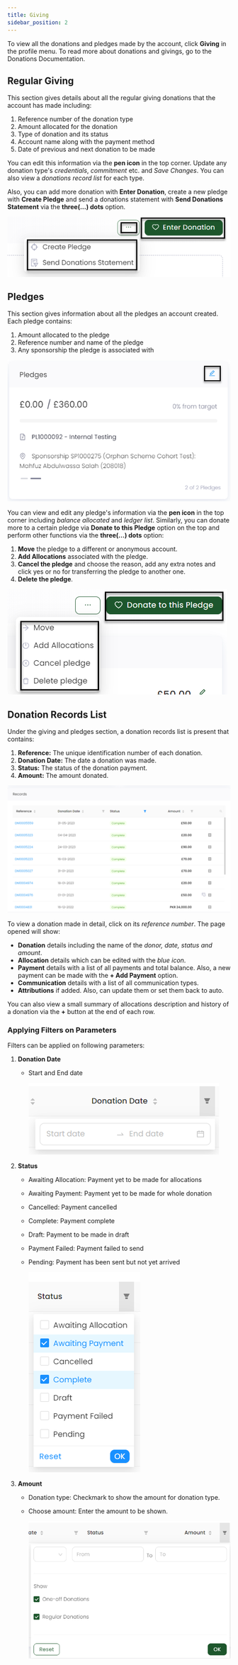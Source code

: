 ```yaml
---
title: Giving
sidebar_position: 2
---
```


To view all the donations and pledges made by the account, click **Giving** in the profile menu. To read more about donations and givings, go to the Donations Documentation.

## Regular Giving 

This section gives details about all the regular giving donations that the account has made including:

1. Reference number of the donation type
2. Amount allocated for the donation 
3. Type of donation and its status
4. Account name along with the payment method
5. Date of previous and next donation to be made

You can edit this information via the **pen icon** in the top corner. Update any donation type's *credentials*, *commitment* etc. and *Save Changes*. You can also view a *donations record list* for each type. 

Also, you can add more donation with **Enter Donation**, create a new pledge with **Create Pledge** and send a donations statement with **Send Donations Statement** via the **three(...) dots** option.

![Three Dots Giving](./three-dots-giving.png)

## Pledges

This section gives information about all the pledges an account created. Each pledge contains:

1. Amount allocated to the pledge
2. Reference number and name of the pledge 
3. Any sponsorship the pledge is associated with

![Pledge Information](./pledge-info.png)

You can view and edit any pledge's information via the **pen icon** in the top corner including *balance allocated* and *ledger list*. Similarly, you can donate more to a certain pledge via **Donate to this Pledge** option on the top and perform other functions via the **three(...) dots** option:

1. **Move** the pledge to a different or anonymous account.
2. **Add Allocations** associated with the pledge.
3. **Cancel the pledge** and choose the reason, add any extra notes and click yes or no for transferring the pledge to another one. 
4. **Delete the pledge**.

![Three Dots Pledge](./three-dots-pledge.png)

## Donation Records List

Under the giving and pledges section, a donation records list is present that contains:

1. **Reference:** The unique identification number of each donation.
2. **Donation Date:** The date a donation was made.
3. **Status:** The status of the donation payment.
4. **Amount:** The amount donated.

![Donations List](./donations-list.png)

To view a donation made in detail, click on its *reference number*. The page opened will show:

- **Donation** details including the name of the *donor, date, status and amount*.
- **Allocation** details which can be edited with the *blue icon*.
- **Payment** details with a list of all payments and total balance. Also, a new payment can be made with the **+ Add Payment** option.  
- **Communication** details with a list of all communication types.
- **Attributions** if added. Also, can update them or set them back to auto. 

You can also view a small summary of allocations description and history of a donation via the **+** button at the end of each row.

### Applying Filters on Parameters

Filters can be applied on following parameters:

1. **Donation Date**
    - Start and End date 

        ![Donation Date Filter](./donation-date-filter.png)

2. **Status**
    - Awaiting Allocation: Payment yet to be made for allocations 
    - Awaiting Payment: Payment yet to be made for whole donation
    - Cancelled: Payment cancelled 
    - Complete: Payment complete
    - Draft: Payment to be made in draft
    - Payment Failed: Payment failed to send
    - Pending: Payment has been sent but not yet arrived 

        ![Status Filter](./status-filter.png)

3. **Amount**
    - Donation type: Checkmark to show the amount for donation type.
    - Choose amount: Enter the amount to be shown. 

        ![Amount Filter](./amount-filter.png)




